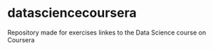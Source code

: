 datasciencecoursera
===================

Repository made for exercises linkes to the Data Science course on Coursera
